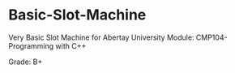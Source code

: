 # Basic-Slot-Machine
Very Basic Slot Machine for Abertay University Module: CMP104-Programming with C++

Grade: B+
